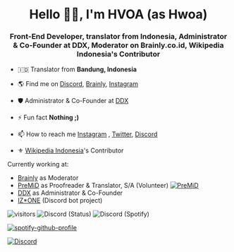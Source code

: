 <h1 align="center">Hello 👋🏻, I'm HVOA (as Hwoa)</h1>
<h3 align="center">Front-End Developer, translator from Indonesia, Administrator & Co-Founder at DDX, Moderator on Brainly.co.id,  Wikipedia Indonesia's Contributor</h3>



- 🇮🇩 Translator from **Bandung, Indonesia**

- 🌎 Find me on [Discord](https://discord.com/users/744822067740016640), [Brainly](https://brainly.co.id/profil/Lyden-14881941), [Instagram](https://instagram.com/lydenzx)

- 🛡️ Administrator & Co-Founder at [DDX](https://ddx.my.id)

- ⚡ Fun fact **Nothing ;)**

- 📫 How to reach me [Instagram](https://instagram.com/lydenzx) , [Twitter](https://twitter.com/HYOA_Dev), [Discord](https://discord.com/users/744822067740016640)

- ⚜ [Wikipedia Indonesia](https://id.wikipedia.org)'s Contributor

Currently working at:

-  [Brainly](https://brainly.co.id/) as Moderator
-  [PreMiD](https://premid.app/) as Proofreader & Translator, S/A (Volunteer) [![PreMiD](https://discordapp.com/api/guilds/493130730549805057/embed.png)](https://discord.premid.app)
-  [DDX](https://ddx.my.id) as Administrator & Co-Founder
-  [IZ*ONE](https://discord.com/oauth2/authorize?client_id=744876991148326952&permissions=8&scope=bot) (Discord bot project)


![visitors](https://visitor-badge.laobi.icu/badge?page_id=HVOA) ![Discord (Status)](https://img.shields.io/endpoint?url=https://dev.discordprofiles.me/api/badge/status/744822067740016640?simple=true&logo=discord&logoColor=white&color=7289da) ![Discord (Spotify)](https://img.shields.io/endpoint?label=Listening%20To&url=https://dev.discordprofiles.me/api/badge/spotify/744822067740016640&color=43B581) 

[![spotify-github-profile](https://spotify-github-profile.vercel.app/api/view?uid=njkuct5871gbgdk36pcpddl1j&cover_image=true&theme=natemoo-re)](https://spotify-github-profile.vercel.app/api/view?uid=njkuct5871gbgdk36pcpddl1j&redirect=true)

[![Discord](https://discord.c99.nl/widget/theme-2/744822067740016640.png)](https://discord.com/users/744822067740016640)
